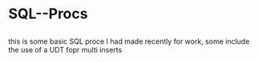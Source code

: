 # SQL--Procs
##
this is some basic SQL proce I had made recently for work, some include the use of a UDT fopr multi inserts
##
